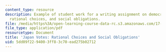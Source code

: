 ```yaml
---
content_type: resource
description: Example of student work for a writing assignment on democracy in Japan,
  rational choices, and social obligations.
file: /media/https%3A/open-learning-course-data-rc.s3.amazonaws.com/17-537-politics-and-policy-in-contemporary-japan-spring-2009/5dd09f2294003ff83c70ead275b02712_MIT17_537S09_japanpaper2.pdf
file_type: application/pdf
resourcetype: Document
title: 'Japan Votes: Rational Choices and Social Obligations'
uid: 5dd09f22-9400-3ff8-3c70-ead275b02712
---
```

